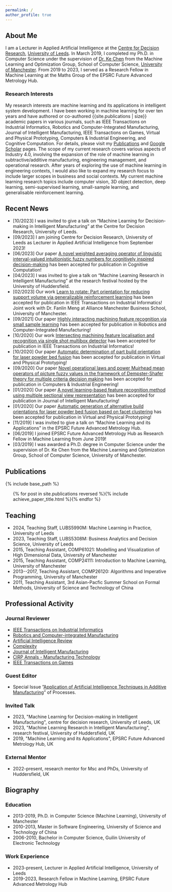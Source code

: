 ```yaml
---
permalink: /
author_profile: true
---
```


## About Me

I am a Lecturer in Applied Artificial Intelligence at the [Centre for Decision Research](https://cdr.leeds.ac.uk/), [University of Leeds](https://www.leeds.ac.uk/). In March 2019, I completed my Ph.D. in Computer Science under the supervision of [Dr. Ke Chen](https://www.cs.man.ac.uk/~kechen/index.php) from the Machine Learning and Optimization Group, School of Computer Science, [University of Manchester](https://www.manchester.ac.uk/). From 2019 to 2023, I served as a Research Fellow in Machine Learning at the Maths Group of the EPSRC Future Advanced Metrology Hub. 

### Research Interests

My research interests are machine learning and its applications in intelligent system development. I have been working in machine learning for over ten years and have authored or co-authored {{site.publications | size}} academic papers in various journals, such as IEEE Transactions on Industrial Informatics, Robotics and Computer-Integrated Manufacturing, Journal of Intelligent Manufacturing, IEEE Transactions on Games, Virtual and Physical Prototyping, Computers & Industrial Engineering, and Cognitive Computation. For details, please visit my [Publications](index.html#publications) and [Google Scholar](https://scholar.google.com/citations?user=qQuCvmQAAAAJ) pages. The scope of my current research covers various aspects of Industry 4.0, involving the expansion of the role of machine learning in subtractive/additive manufacturing, engineering management, and operational research. After years of exploring the use of machine learning in engineering contexts, I would also like to expand my research focus to include larger scopes in business and social contexts. My current machine learning research topics include computer vision, 3D object detection, deep learning, semi-supervised learning, small-sample learning, and generalisable reinforcement learning.




## Recent News

- [10/2023] I was invited to give a talk on “Machine Learning for Decision-making in Intelligent Manufacturing” at the Centre for Decision Research, University of Leeds.
- [09/2023] I am joining Centre for Decision Research, University of Leeds as Lecturer in Applied Artificial Intelligence from September 2023!
- [06/2023] Our paper [A novel weighted averaging operator of linguistic interval-valued intuitionistic fuzzy numbers for cognitively inspired decision-making](https://doi.org/10.1007/s12559-023-10167-y) has been accepted for publication in Cognitive Computation!
- [04/2023] I was invited to give a talk on “Machine Learning Research in Intelligent Manufacturing” at the research festival hosted by the University of Huddersfield.
- [02/2023] Our work [Learn to rotate: Part orientation for reducing support volume via generalizable reinforcement learning](https://ieeexplore.ieee.org/abstract/document/10054468) has been accepted for publication in IEEE Transactions on Industrial Informatics! Joint work with Dr. Fanlin Meng at Alliance Manchester Business School, University of Manchester.
- [09/2021] Our paper [Highly interacting machining feature recognition via small sample learning](https://doi.org/10.1016/j.rcim.2021.102260) has been accepted for publication in Robotics and Computer-Integrated Manufacturing!
- [10/2020] Our work [Intersecting machining feature localisation and recognition via single shot multibox detector](https://doi.org/10.1109/TII.2020.3030620) has been accepted for publication in IEEE Transactions on Industrial Informatics!
- [10/2020] Our paper [Automatic determination of part build orientation for laser powder bed fusion](https://doi.org/10.1080/17452759.2020.1832793) has been accepted for publication in Virtual and Physical Prototyping!
- [09/2020] Our paper [Novel operational laws and power Muirhead mean operators of picture fuzzy values in the framework of Dempster-Shafer theory for multiple criteria decision making](https://doi.org/10.1016/j.cie.2020.106853) has been accepted for publication in Computers & Industrial Engineering!
- [01/2020] Our paper [A novel learning-based feature recognition method using multiple sectional view representation](https://doi.org/10.1007/s10845-020-01533-w) has been accepted for publication in Journal of Intelligent Manufacturing!
- [01/2020] Our paper [Automatic generation of alternative build orientations for laser powder bed fusion based on facet clustering](https://doi.org/10.1080/17452759.2020.1756086) has been accepted for publication in Virtual and Physical Prototyping!
- [11/2019] I was invited to give a talk on “Machine Learning and its Applications” in the EPSRC Future Advanced Metrology Hub.
- [06/2019] I joined EPSRC Future Advanced Metrology Hub as Research Fellow in Machine Learning from June 2019!
- [03/2019] I was awarded a Ph.D. degree in Computer Science under the supervision of Dr. Ke Chen from the Machine Learning and Optimization Group, School of Computer Science, University of Manchester.




## Publications

{% include base_path %}


<ol>{% for post in site.publications reversed %}{% include achieve_paper_title.html %}{% endfor %}</ol>


## Teaching

- 2024, Teaching Staff, LUBS5990M: Machine Learning in Practice, University of Leeds
- 2023, Teaching Staff, LUBS5308M: Business Analytics and Decision Science, University of Leeds
- 2015, Teaching Assistant, COMP61021: Modelling and Visualization of High Dimensional Data, University of Manchester
- 2015, Teaching Assistant, COMP24111: Introduction to Machine Learning, University of Manchester
- 2013--2017, Teaching Assistant, COMP26120: Algorithms and Imperative Programming, University of Manchester
- 2011, Teaching Assistant, 3rd Asian-Pacfic Summer School on Formal Methods, University of Science and Technology of China



## Professional Activity

### Journal Reviewer
- [IEEE Transactions on Industrial Informatics](https://ieeexplore.ieee.org/xpl/RecentIssue.jsp?punumber=9424)
- [Robotics and Computer-integrated Manufacturing](https://www.sciencedirect.com/journal/robotics-and-computer-integrated-manufacturing)
- [Artificial Intelligence Review](https://www.springer.com/journal/10462/)
- [Complexity](https://www.hindawi.com/journals/complexity/)
- [Journal of Intelligent Manufacturing](https://www.springer.com/journal/10845)
- [CIRP Annals - Manufacturing Technology](https://www.sciencedirect.com/journal/cirp-annals)
- [IEEE Transactions on Games](https://ieeexplore.ieee.org/xpl/RecentIssue.jsp?punumber=7782673)


### Guest Editor
- Special Issue ”[Application of Artificial Intelligence Techniques in Additive Manufacturing](https://www.mdpi.com/journal/processes/special_issues/Artificial_Intelligence_Manufacturing)” of Processes.


### Invited Talk
- 2023, "Machine Learning for Decision-making in Intelligent Manufacturing", centre for decision research, University of Leeds, UK
- 2023, "Machine Learning Research in Intelligent Manufacturing", research festival, University of Huddersfield, UK
- 2019, "Machine Learning and its Applications", EPSRC Future Advanced Metrology Hub, UK

### External Mentor
- 2022-present, research mentor for Msc and PhDs, University of Huddersfield, UK

## Biography

### Education
- 2013-2019, Ph.D. in Computer Science (Machine Learning), University of Manchester
- 2010-2013, Master in Software Engineering, University of Science and Technology of China
- 2006-2010, Bachelor in Computer Science, Guilin University of Electronic Technology

### Work Experience
- 2023-present, Lecturer in Applied Artificial Intelligence, University of Leeds
- 2019-2023,  Research Fellow in Machine Learning, EPSRC Future Advanced Metrology Hub




